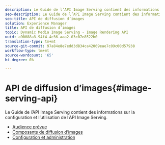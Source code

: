```yaml
---
description: Le Guide de l’API Image Serving contient des informations sur la configuration et l’utilisation de l’API Image Serving.
seo-description: Le Guide de l’API Image Serving contient des informations sur la configuration et l’utilisation de l’API Image Serving.
seo-title: API de diffusion d’images
solution: Experience Manager
title: API de diffusion d’images
topic: Dynamic Media Image Serving - Image Rendering API
uuid: a90088a8-94f4-4e36-aaa2-03c07e8522b0
translation-type: tm+mt
source-git-commit: 97a84e8e7edd3d834ca42069eae7c09c00d57938
workflow-type: tm+mt
source-wordcount: '65'
ht-degree: 0%

---
```



# API de diffusion d’images{#image-serving-api}

Le Guide de l’API Image Serving contient des informations sur la configuration et l’utilisation de l’API Image Serving.

* [Audience prévue](c-intended-audience.md)
* [Composants de diffusion d’images](r-components.md)
* [Configuration et administration](c-configuration-and-administration/c-configuration-and-administration.md)
